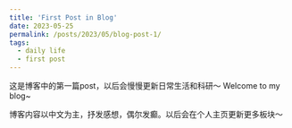 ```yaml
---
title: 'First Post in Blog'
date: 2023-05-25
permalink: /posts/2023/05/blog-post-1/
tags:
  - daily life
  - first post
---
```


这是博客中的第一篇post，以后会慢慢更新日常生活和科研～ Welcome to my blog~

博客内容以中文为主，抒发感想，偶尔发癫。以后会在个人主页更新更多板块～